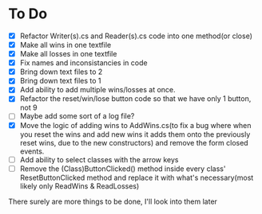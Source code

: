 # To Do
- [x] Refactor Writer(s).cs and Reader(s).cs code into one method(or close)
- [x] Make all wins in one textfile
- [x] Make all losses in one textfile
- [x] Fix names and inconsistancies in code
- [x] Bring down text files to 2
- [x] Bring down text files to 1
- [x] Add ability to add multiple wins/losses at once.
- [x] Refactor the reset/win/lose button code so that we have only 1 button, not 9
- [ ] Maybe add some sort of a log file?
- [x] Move the logic of adding wins to AddWins.cs(to fix a bug where when you reset the wins and add new wins it adds them onto the previously reset wins, due to the new constructors) and remove the form closed events.
- [ ] Add ability to select classes with the arrow keys
- [ ] Remove the (Class)ButtonClicked() method inside every class' ResetButtonClicked method and replace it with what's necessary(most likely only ReadWins & ReadLosses)

There surely are more things to be done, I'll look into them later